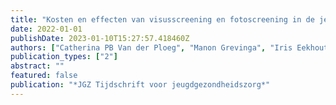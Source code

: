 ```yaml
---
title: "Kosten en effecten van visusscreening en fotoscreening in de jeugdgezondheidszorg bij kinderen van 3 tot 6 jaar"
date: 2022-01-01
publishDate: 2023-01-10T15:27:57.418460Z
authors: ["Catherina PB Van der Ploeg", "Manon Grevinga", "Iris Eekhout", "Eline Vlasblom", "Caren I Lanting", "HM van Minderhout", "J van Dijk-van der Poel", "ME van den Akker-van Marle", "PH Verkerk"]
publication_types: ["2"]
abstract: ""
featured: false
publication: "*JGZ Tijdschrift voor jeugdgezondheidszorg*"
---
```


